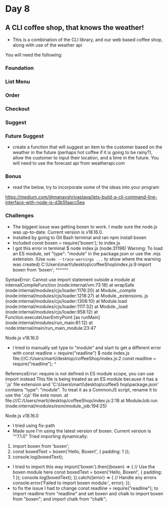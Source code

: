 # Day 8

## A CLI coffee shop, that knows the weather!

- This is a combination of the CLI library, and our web based coffee shop, along with use of the weather api

You will need the following:

<!-- - an account and api key from https://weatherapi.com
- code from Day 7 weather.js
- code from Day 5 library.js -->

### Foundation

<!-- - copy over the library program from the previous day
- delete or rename any code that is no longer relevant for the coffee shop (e.g. the `add` command), you mainly just want to re-use the prompt() function -->

### List Menu

<!-- - create an array of objects, each object should have a name, price, and description for a menu item
- create a function that will list the menu items, the description, and their prices -->
<!-- - hook this function up the the cli/prompt -->

### Order

<!-- - create a function that will add an item to the customers order (order would be an array stored in global state) -->

### Checkout

<!-- - create a function that will calculate the total price of the order, and the total items in their order, and show that to the user -->

### Suggest

<!-- - create a function that will suggest an item to the customer based on the current weather (perhaps iced coffee if it is hot?), allow the customer to input their location. -->

### Future Suggest

- create a function that will suggest an item to the customer based on the weather in the future (perhaps hot coffee if it is going to be rainy?), allow the customer to input their location, and a time in the future. You will need to use the forecast api from weatherapi.com

### Bonus

- read the below, try to incorporate some of the ideas into your program

https://medium.com/@manavshrivastava/lets-build-a-cli-command-line-interface-with-node-js-d3b5faacc5ea


### Challenges
- The biggest issue was getting boxen to work. I made sure the node.js was up-to-date. Current version is v18.16.0.
- Installed by going to Git Bash terminal and ran npm install boxen
- Included const boxen = require('boxen'); to index.js
- I got this error in terminal 
$ node index.js
(node:31196) Warning: To load an ES module, set "type": "module" in the package.json or use the .mjs extension.
(Use `node --trace-warnings ...` to show where the warning was created)
C:\Users\marti\desktop\coffeeShop\index.js:9
import boxen from 'boxen';
^^^^^^

SyntaxError: Cannot use import statement outside a module
    at internalCompileFunction (node:internal/vm:73:18)
    at wrapSafe (node:internal/modules/cjs/loader:1176:20)
    at Module._compile (node:internal/modules/cjs/loader:1218:27)
    at Module._extensions..js (node:internal/modules/cjs/loader:1308:10)
    at Module.load (node:internal/modules/cjs/loader:1117:32)
    at Module._load (node:internal/modules/cjs/loader:958:12)
    at Function.executeUserEntryPoint [as runMain] (node:internal/modules/run_main:81:12)
    at node:internal/main/run_main_module:23:47

Node.js v18.16.0
- I tried to manually set type to "module" and start to get a different error with const readline = require("readline")
$ node index.js
file:///C:/Users/marti/desktop/coffeeShop/index.js:2
const readline = require("readline");
                 ^

ReferenceError: require is not defined in ES module scope, you can use import instead
This file is being treated as an ES module because it has a '.js' file extension and 'C:\Users\marti\desktop\coffeeS
hop\package.json' contains "type": "module". To treat it as a CommonJS script, rename it to use the '.cjs' file exte
nsion.
    at file:///C:/Users/marti/desktop/coffeeShop/index.js:2:18
    at ModuleJob.run (node:internal/modules/esm/module_job:194:25)

Node.js v18.16.0

- I tried using fix-path
- Made sure I'm using the latest version of boxen. Current version is "^7.1.0"
Tried importing dynamically:
1. import boxen from 'boxen';
2. const boxedText = boxen('Hello, Boxen!', { padding: 1 });
3. console.log(boxedText);
- I tried to import this way
import('boxen').then((boxen) => {
  // Use the boxen module here
  const boxedText = boxen('Hello, Boxen!', { padding: 1 });
  console.log(boxedText);
}).catch((error) => {
  // Handle any errors
  console.error('Failed to import boxen module:', error);
});
 - to fix the issue I had to change const readline = require("readline"); to import readline from "readline" and set boxen and chalk to import boxen from "boxen"; and import chalk from "chalk";